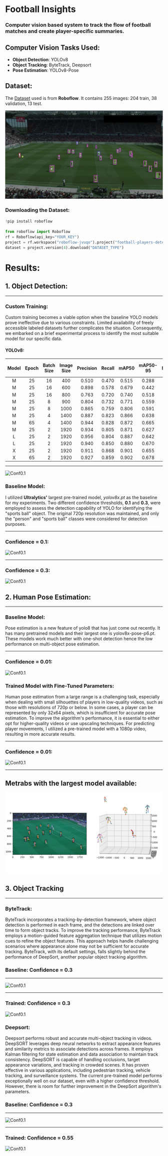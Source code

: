 # **Football Insights**

### Computer vision based system to track the flow of football matches and create player-specific summaries. 

## Computer Vision Tasks Used:

- **Object Detection**: YOLOv8
- **Object Tracking**: ByteTrack, Deepsort
- **Pose Estimation**: YOLOv8-Pose

## Dataset:

The [Dataset](https://universe.roboflow.com/roboflow-jvuqo/football-players-detection-3zvbc/dataset/4) used is from **Roboflow**. It contains 255 images: 204 train, 38 validation, 13 test. 

![Demo Image](resources/images/demo.png)

### Downloading the Dataset:

```python 
!pip install roboflow

from roboflow import Roboflow
rf = Roboflow(api_key="YOUR_KEY")
project = rf.workspace("roboflow-jvuqo").project("football-players-detection-3zvbc")
dataset = project.version(4).download("DATASET_TYPE")
```

# **Results:**

## 1. Object Detection:

---
### **Custom Training:**

Custom training becomes a viable option when the baseline YOLO models prove ineffective due to various constraints. Limited availability of freely accessible labeled datasets further complicates the situation. Consequently, we embarked on a brief experimental process to identify the most suitable model for our specific data.

#### **YOLOv8:**

| Model      | Epoch | Batch Size | Image Size | Precision | Recall | mAP50 | mAP50-95 | Ball Detection Rate |
| :---:  | :---: | :---: | :---: | :---: | :---: | :---: | :---: | :---: |
| M     | 25 | 16 | 400 |  0.510 |  0.470 |  0.515 |  0.288 | 0.11 |
| M     | 25 | 16 | 600 |  0.898 |  0.578 |  0.679 |  0.442 | 0.13 | 
| M     | 25 | 16 | 800 |  0.763 |  0.720 |  0.740 |  0.518 | 0.16 | 
| M     | 25 | 8 | 900 |  0.804 |  0.732 |  0.771 |  0.559 | 0.18 |
| M     | 25 | 8 | 1000|  0.865 |  0.759 |  0.806 |  0.591 | 0.23 |
| M     | 25 | 4 | 1400|  0.887 |  0.823 |  0.866 |  0.638 | 0.40 |
| M     | 65 | 4 | 1400|  0.944 |  0.828 |  0.872 |  0.665 | 0.42 |
| M     | 25 | 2 | 1920|  0.934 |  0.805 |  0.871 |  0.627 | 0.49 |
| L     | 25 | 2 | 1920|  0.956 |  0.804 |  0.887 |  0.642 | 0.54 |
| L     | 25 | 2 | 1920|  0.940 |  0.850 |  0.880 |  0.670 | 0.54 |
| X     | 25 | 2 | 1920|  0.911 |  0.868 |  0.901 |  0.655 | 0.54 |
| X     | 65 | 2 | 1920|  0.927 |  0.859 |  0.902 |  0.678 | 0.66 |


---

![Conf0.1](resources/gifs/yolo8_obj_det_0.25_pre_trained.gif)

### **Baseline Model:**

I utilized **Ultralytics'** largest pre-trained model, *yolov8x.pt* as the baseline for my experiments. Two different confidence thresholds, **0.1** and **0.3**, were employed to assess the detection capability of YOLO for identifying the "sports ball" object. The original 720p resolution was maintained, and only the "person" and "sports ball" classes were considered for detection purposes.

---

### **Confidence = 0.1:**

![Conf0.1](resources/gifs/yolo8_obj_det_0.1.gif)

---

### **Confidence = 0.3:**

![Conf0.1](resources/gifs/yolo8_obj_det_0.3.gif)


## 2. Human Pose Estimation:

---

### **Baseline Model:**

Pose estimation is a new feature of yolo8 that has just come out recently. It has many pretrained models and their largest one is yolov8x-pose-p6.pt. These models work much better with one-shot detection hence the low performance on multi-object pose estimation.

---

### **Confidence = 0.01:**

![Conf0.1](resources/gifs/yolo8_pose_0.01.gif)

### **Trained Model with Fine-Tuned Parameters:**

Human pose estimation from a large range is a challenging task, especially when dealing with small silhouettes of players in low-quality videos, such as those with resolutions of 720p or below. In some cases, a player can be represented by only 32x64 pixels, which is insufficient for accurate pose estimation. To improve the algorithm's performance, it is essential to either opt for higher-quality videos or use upscaling techniques. For predicting player movements, I utilized a pre-trained model with a 1080p video, resulting in more accurate results.

---

### **Confidence = 0.01:**

![Conf0.1](resources/gifs/yolov8_human_pose_trained.gif)

---

## **Metrabs with the largest model available:**

![Conf0.1](resources/images/metrabs.jpg)

## 3. Object Tracking

---
### **ByteTrack:**

ByteTrack incorporates a tracking-by-detection framework, where object detection is performed in each frame, and the detections are linked over time to form object tracks. To improve the tracking performance, ByteTrack employs a motion-guided feature aggregation technique that utilizes motion cues to refine the object features. This approach helps handle challenging scenarios where appearance alone may not be sufficient for accurate tracking. ByteTrack, with its default settings, falls slightly behind the performance of DeepSort, another popular object tracking algorithm.

### **Baseline: Confidence = 0.3**
---

![Conf0.1](resources/gifs/yolov8_bytetrack.gif)

---

### **Trained: Confidence = 0.3**

![Conf0.1](resources/gifs/yolov8_bytetrack_trained.gif)

### **Deepsort:**

Deepsort performs robust and accurate multi-object tracking in videos. DeepSORT leverages deep neural networks to extract appearance features and similarity metrics to associate detections across frames. It employs Kalman filtering for state estimation and data association to maintain track consistency. DeepSORT is capable of handling occlusions, target appearance variations, and tracking in crowded scenes. It has proven effective in various applications, including pedestrian tracking, vehicle tracking, and surveillance systems. The current pre-trained model performs exceptionally well on our dataset, even with a higher confidence threshold. However, there is room for further improvement in the DeepSort algorithm's parameters.

### **Baseline: Confidence = 0.3**
---

![Conf0.1](resources/gifs/yolov8_deepsort_0.3.gif)

---

### **Trained: Confidence = 0.55**

![Conf0.1](resources/gifs/yolov8_deepsort_trained_0.5.gif)
